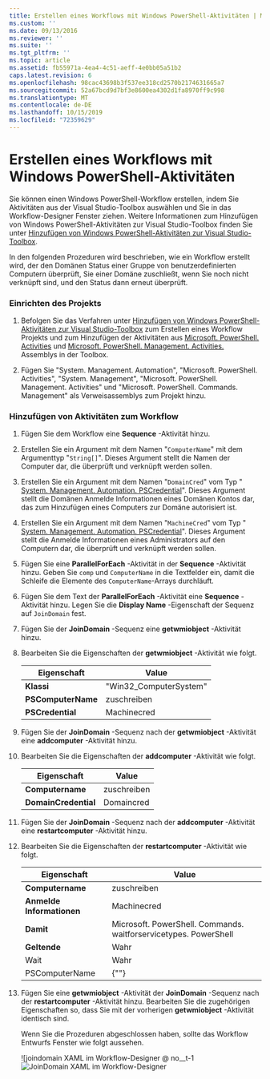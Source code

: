 ```yaml
---
title: Erstellen eines Workflows mit Windows PowerShell-Aktivitäten | Microsoft-Dokumentation
ms.custom: ''
ms.date: 09/13/2016
ms.reviewer: ''
ms.suite: ''
ms.tgt_pltfrm: ''
ms.topic: article
ms.assetid: fb55971a-4ea4-4c51-aeff-4e0bb05a51b2
caps.latest.revision: 6
ms.openlocfilehash: 98cac43698b3f537ee318cd2570b2174631665a7
ms.sourcegitcommit: 52a67bcd9d7bf3e8600ea4302d1fa8970ff9c998
ms.translationtype: MT
ms.contentlocale: de-DE
ms.lasthandoff: 10/15/2019
ms.locfileid: "72359629"
---
```

# <a name="creating-a-workflow-with-windows-powershell-activities"></a>Erstellen eines Workflows mit Windows PowerShell-Aktivitäten

Sie können einen Windows PowerShell-Workflow erstellen, indem Sie Aktivitäten aus der Visual Studio-Toolbox auswählen und Sie in das Workflow-Designer Fenster ziehen. Weitere Informationen zum Hinzufügen von Windows PowerShell-Aktivitäten zur Visual Studio-Toolbox finden Sie unter [Hinzufügen von Windows PowerShell-Aktivitäten zur Visual Studio-Toolbox](./adding-windows-powershell-activities-to-the-visual-studio-toolbox.md).

In den folgenden Prozeduren wird beschrieben, wie ein Workflow erstellt wird, der den Domänen Status einer Gruppe von benutzerdefinierten Computern überprüft, Sie einer Domäne zuschließt, wenn Sie noch nicht verknüpft sind, und den Status dann erneut überprüft.

### <a name="setting-up-the-project"></a>Einrichten des Projekts

1. Befolgen Sie das Verfahren unter [Hinzufügen von Windows PowerShell-Aktivitäten zur Visual Studio-Toolbox](./adding-windows-powershell-activities-to-the-visual-studio-toolbox.md) zum Erstellen eines Workflow Projekts und zum Hinzufügen der Aktivitäten aus [Microsoft. PowerShell. Activities](/dotnet/api/Microsoft.PowerShell.Activities) und [Microsoft. PowerShell. Management. Activities. ](/dotnet/api/Microsoft.PowerShell.Management.Activities)Assemblys in der Toolbox.

2. Fügen Sie "System. Management. Automation", "Microsoft. PowerShell. Activities", "System. Management", "Microsoft. PowerShell. Management. Activities" und "Microsoft. PowerShell. Commands. Management" als Verweisassemblys zum Projekt hinzu.

### <a name="adding-activities-to-the-workflow"></a>Hinzufügen von Aktivitäten zum Workflow

1. Fügen Sie dem Workflow eine **Sequence** -Aktivität hinzu.

2. Erstellen Sie ein Argument mit dem Namen "`ComputerName`" mit dem Argumenttyp "`String[]`". Dieses Argument stellt die Namen der Computer dar, die überprüft und verknüpft werden sollen.

3. Erstellen Sie ein Argument mit dem Namen "`DomainCred`" vom Typ " [System. Management. Automation. PSCredential](/dotnet/api/System.Management.Automation.PSCredential)". Dieses Argument stellt die Domänen Anmelde Informationen eines Domänen Kontos dar, das zum Hinzufügen eines Computers zur Domäne autorisiert ist.

4. Erstellen Sie ein Argument mit dem Namen "`MachineCred`" vom Typ " [System. Management. Automation. PSCredential](/dotnet/api/System.Management.Automation.PSCredential)". Dieses Argument stellt die Anmelde Informationen eines Administrators auf den Computern dar, die überprüft und verknüpft werden sollen.

5. Fügen Sie eine **ParallelForEach** -Aktivität in der **Sequence** -Aktivität hinzu. Geben Sie `comp` und `ComputerName` in die Textfelder ein, damit die Schleife die Elemente des `ComputerName`-Arrays durchläuft.

6. Fügen Sie dem Text der **ParallelForEach** -Aktivität eine **Sequence** -Aktivität hinzu. Legen Sie die **Display Name** -Eigenschaft der Sequenz auf `JoinDomain` fest.

7. Fügen Sie der **JoinDomain** -Sequenz eine **getwmiobject** -Aktivität hinzu.

8. Bearbeiten Sie die Eigenschaften der **getwmiobject** -Aktivität wie folgt.

   |Eigenschaft|Value|
   |--------------|-----------|
   |**Klassi**|"Win32_ComputerSystem"|
   |**PSComputerName**|zuschreiben|
   |**PSCredential**|Machinecred|

9. Fügen Sie der **JoinDomain** -Sequenz nach der **getwmiobject** -Aktivität eine **addcomputer** -Aktivität hinzu.

10. Bearbeiten Sie die Eigenschaften der **addcomputer** -Aktivität wie folgt.

    |Eigenschaft|Value|
    |--------------|-----------|
    |**Computername**|zuschreiben|
    |**DomainCredential**|Domaincred|

11. Fügen Sie der **JoinDomain** -Sequenz nach der **addcomputer** -Aktivität eine **restartcomputer** -Aktivität hinzu.

12. Bearbeiten Sie die Eigenschaften der **restartcomputer** -Aktivität wie folgt.

    |Eigenschaft|Value|
    |--------------|-----------|
    |**Computername**|zuschreiben|
    |**Anmelde Informationen**|Machinecred|
    |**Damit**|Microsoft. PowerShell. Commands. waitforservicetypes. PowerShell|
    |**Geltende**|Wahr|
    |Wait|Wahr|
    |PSComputerName|{""}|

13. Fügen Sie eine **getwmiobject** -Aktivität der **JoinDomain** -Sequenz nach der **restartcomputer** -Aktivität hinzu. Bearbeiten Sie die zugehörigen Eigenschaften so, dass Sie mit der vorherigen **getwmiobject** -Aktivität identisch sind.

    Wenn Sie die Prozeduren abgeschlossen haben, sollte das Workflow Entwurfs Fenster wie folgt aussehen.

    ![joindomain XAML im Workflow-Designer @ no__t-1![JoinDomain XAML im Workflow-Designer](../media/joindomainworkflow.png "joindomainworkflow")